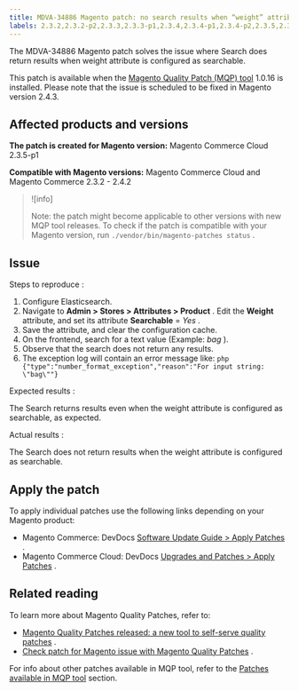 ```yaml
---
title: MDVA-34886 Magento patch: no search results when “weight” attribute used
labels: 2.3.2,2.3.2-p2,2.3.3,2.3.3-p1,2.3.4,2.3.4-p1,2.3.4-p2,2.3.5,2.3.5-p1,2.3.5-p2,2.3.6,2.3.6-p1,2.4.0,2.4.0-p1,2.4.1,2.4.1-p1,2.4.2,MQP 1.0.16,MQP patches,Magento Commerce,Magento Commerce Cloud,Magento Quality Patches
---
```


The MDVA-34886 Magento patch solves the issue where Search does return results when weight attribute is configured as searchable.

This patch is available when the [Magento Quality Patch (MQP) tool](https://devdocs.magento.com/guides/v2.4/comp-mgr/patching.html#mqp) 1.0.16 is installed. Please note that the issue is scheduled to be fixed in Magento version 2.4.3.

## Affected products and versions

 **The patch is created for Magento version:** Magento Commerce Cloud 2.3.5-p1

 **Compatible with Magento versions:** Magento Commerce Cloud and Magento Commerce 2.3.2 - 2.4.2

>![info]
>
>Note: the patch might become applicable to other versions with new MQP tool releases. To check if the patch is compatible with your Magento version, run `./vendor/bin/magento-patches status` .

## Issue

 <span class="wysiwyg-underline">Steps to reproduce</span> :

1. Configure Elasticsearch.
1. Navigate to **Admin > Stores > Attributes > Product** . Edit the **Weight** attribute, and set its attribute **Searchable** = *Yes* .
1. Save the attribute, and clear the configuration cache.
1. On the frontend, search for a text value (Example: *bag* ).
1. Observe that the search does not return any results.
1. The exception log will contain an error message like:    ```php    {"type":"number_format_exception","reason":"For input string: \"bag\""}    ```    

 <span class="wysiwyg-underline">Expected results</span> :

The Search returns results even when the weight attribute is configured as searchable, as expected.

 <span class="wysiwyg-underline">Actual results</span> :

The Search does not return results when the weight attribute is configured as searchable.

## Apply the patch

To apply individual patches use the following links depending on your Magento product:

* Magento Commerce: DevDocs [Software Update Guide > Apply Patches](https://devdocs.magento.com/guides/v2.4/comp-mgr/patching.html) .
* Magento Commerce Cloud: DevDocs [Upgrades and Patches > Apply Patches](https://devdocs.magento.com/cloud/project/project-patch.html) .

## Related reading

To learn more about Magento Quality Patches, refer to:

* [Magento Quality Patches released: a new tool to self-serve quality patches](https://support.magento.com/hc/en-us/articles/360047139492) .
* [Check patch for Magento issue with Magento Quality Patches](https://support.magento.com/hc/en-us/articles/360047125252) .

For info about other patches available in MQP tool, refer to the [Patches available in MQP tool](https://support.magento.com/hc/en-us/sections/360010506631-Patches-available-in-MQP-tool-) section.